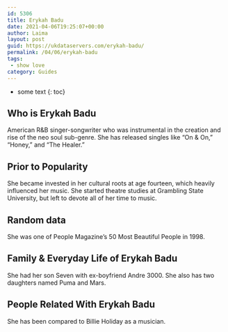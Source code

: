 ```yaml
---
id: 5306
title: Erykah Badu
date: 2021-04-06T19:25:07+00:00
author: Laima
layout: post
guid: https://ukdataservers.com/erykah-badu/
permalink: /04/06/erykah-badu
tags:
 - show love
category: Guides
---
```


* some text
{: toc}


## Who is Erykah Badu
                  
                  
                  
American R&B singer-songwriter who was instrumental in the creation and rise of the neo soul sub-genre. She has released singles like &#8220;On & On,&#8221; &#8220;Honey,&#8221; and &#8220;The Healer.&#8221;
                  
              
            
              
            
                
                
                
## Prior to Popularity
                  
                  
                  
She became invested in her cultural roots at age fourteen, which heavily influenced her music. She started theatre studies at Grambling State University, but left to devote all of her time to music.
                  
              
            
              
            
                
                
                
## Random data
                  
                  
                  
She was one of People Magazine&#8217;s 50 Most Beautiful People in 1998.
                  
              
            
              
            
                
                
                
## Family & Everyday Life of Erykah Badu
                  
                  
                  
She had her son Seven with ex-boyfriend Andre 3000. She also has two daughters named Puma and Mars.
                  
              
            
              
            
                
                
                
## People Related With Erykah Badu
                  
                  
                  
She has been compared to Billie Holiday as a musician.
                  
              
            
              
            
                
              
            
              
              
            
            
              
            
          
          
          